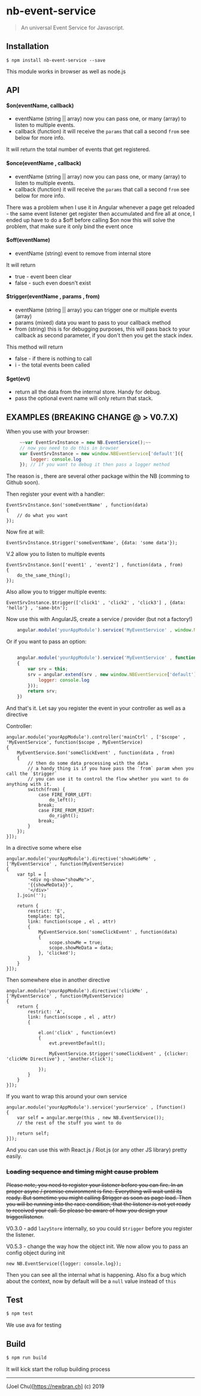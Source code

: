 # nb-event-service

> An universal Event Service for Javascript.

## Installation

    $ npm install nb-event-service --save

This module works in browser as well as node.js

## API

#### $on(eventName, callback)

* eventName (string || array) now you can pass one, or many (array) to listen to multiple events.
* callback (function) it will receive the `params` that call a second `from` see below for more info.

It will return the total number of events that get registered.

#### $once(eventName , callback)

* eventName (string || array) now you can pass one, or many (array) to listen to multiple events.
* callback (function) it will receive the `params` that call a second `from` see below for more info.

There was a problem when I use it in Angular whenever a page
get reloaded - the same event listener get register then accumulated
and fire all at once, I ended up have to do a $off before calling $on
now this will solve the problem, that make sure it only bind the event once

#### $off(eventName)

* eventName (string) event to remove from internal store  

It will return

* true - event been clear
* false - such even doesn't exist

#### $trigger(eventName , params , from)

* eventName (string || array) you can trigger one or multiple events (array)
* params (mixed) data you want to pass to your callback method
* from (string) this is for debugging purposes, this will pass back to your callback as second parameter, if you don't then you get the stack index.

This method will return

* false - if there is nothing to call
* i - the total events been called

#### $get(evt)

* return all the data from the internal store. Handy for debug.
* pass the optional event name will only return that stack.

## EXAMPLES (BREAKING CHANGE @ > V0.7.X)

When you use with your browser:

```javascript
     ~~var EventSrvInstance = new NB.EventService();~~
     // now you need to do this in browser
     var EventSrvInstance = new window.NBEventService['default']({
         logger: console.log
     }); // if you want to debug it then pass a logger method
```

The reason is , there are several other package within the NB (comming to Github soon).

Then register your event with a handler:

    EventSrvInstance.$on('someEventName' , function(data)
    {
        // do what you want
    });

Now fire at will:

    EventSrvInstance.$trigger('someEventName', {data: 'some data'});


V.2 allow you to listen to multiple events

    EventSrvInstance.$on(['event1' , 'event2'] , function(data , from)
    {
        do_the_same_thing();
    });

Also allow you to trigger multiple events:

    EventSrvInstance.$trigger(['click1' , 'click2' , 'click3'] , {data: 'hello'} , 'same-btn');


Now use this with AngularJS, create a service / provider (but not a factory!)

```javascript
    angular.module('yourAppModule').service('MyEventService' , window.NBEventService['default']);
```

Or if you want to pass an option:

```javascript

    angular.module('yourAppModule').service('MyEventService' , function()
    {
        var srv = this;
        srv = angular.extend(srv , new window.NBEventService['default']({
            logger: console.log
        }));
        return srv;
    })

```


And that's it. Let say you register the event in your controller as well as a directive

Controller:

    angular.module('yourAppModule').controller('mainCtrl' , ['$scope' , 'MyEventService', function($scope , MyEventService)
    {
        MyEventService.$on('someClickEvent' , function(data , from)
        {
            // then do some data processing with the data
            // a handy thing is if you have pass the `from` param when you call the `$trigger`
            // you can use it to control the flow whether you want to do anything with it.
            switch(from) {
                case FIRE_FORM_LEFT:
                    do_left();
                break;
                case FIRE_FROM_RIGHT:
                    do_right();
                break;
            }
        });
    }]);

In a directive some where else

    angular.module('yourAppModule').directive('showHideMe' , ['MyEventService' , function(MyEventService)
    {
        var tpl = [
            '<div ng-show="showMe">',
            '{{showMeData}}',
            '</div>'
        ].join('');

        return {
            restrict: 'E',
            template: tpl,
            link: function(scope , el , attr)
            {
                MyEventService.$on('someClickEvent' , function(data)
                {
                    scope.showMe = true;
                    scope.showMeData = data;
                }, 'clicked');
            }
        }
    }]);

Then somewhere else in another directive

    angular.module('yourAppModule').directive('clickMe' , ['MyEventService' , function(MyEventService)
    {
        return {
            restrict: 'A',
            link: function(scope , el , attr)
            {

                el.on('click' , function(evt)
                {
                    evt.preventDefault();

                    MyEventService.$trigger('someClickEvent' , {clicker: 'clickMe Directive'} , 'another-click');

                });
            }
        }
    }]);

If you want to wrap this around your own service

    angular.module('yourAppModule').service('yourService' , [function()
    {
        var self = angular.merge(this , new NB.EventService());
        // the rest of the stuff you want to do

        return self;
    }]);

And you can use this with React.js / Riot.js (or any other JS library) pretty easily.

### ~~Loading sequence and timing might cause problem~~

~~Please note, you need to register your listener before you can fire. In an proper async / promise environment is fine.
Everything will wait until its ready. But sometime you might calling $trigger as soon as page load. Then you will be
running into the race condition, that the listener is not yet ready to received your call. So please be aware of
how you design your trigger/listener.~~

V0.3.0 - add `lazyStore` internally, so you could `$trigger` before you register the listener.

V0.5.3 - change the way how the object init. We now allow you to pass an config object during init

    new NB.EventService({logger: console.log});

Then you can see all the internal what is happening. Also fix a bug which about the context, now by default will be a `null` value
instead of `this`

## Test

```sh
$ npm test  
```

We use ava for testing

## Build

```sh
$ npm run build
```

It will kick start the rollup building process

---

(Joel Chu)[https://newbran.ch] (c) 2019
